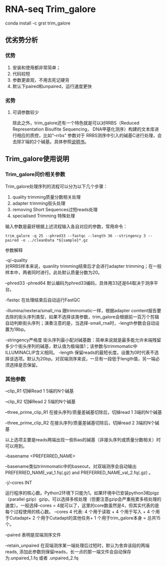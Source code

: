 # RNA-seq Trim_galore
conda install -c grst trim_galore

## 优劣势分析
### 优势
1. 安装和使用都非常简单；
2. 代码较短
3. 参数更直观，不用去死记硬背
4. 默认下paired和unpaired，运行速度更快
### 劣势
1. 可调参数较少

   除此之外，trim_galore还有一个特色就是可以对RRBS（Reduced Representation Bisulfite Sequencing， DNA甲基化测序）构建的文本库进行相应的质控，比如“–rrbs” 参数对于 RRBS测序中引入的碱基C进行处理，会去除3’端的2个碱基。具体参照[说明书](https://github.com/FelixKrueger/TrimGalore/blob/master/Docs/Trim_Galore_User_Guide.md)。

## Trim_galore使用说明
### Trim_galore问价相关参数
Trim_galore处理序列的流程可以分为以下几个步骤：
   1. quality trimming质量分数相关处理
   2. adapter trimming街头处理
   3. removing Short Sequences过短reads处理
   4. specialised Trimming 特殊处理

输入参数是最好根据上述流程输入各自对应的参数，常用命令：
```
trim_galore -q 25 --phred33 --fastqc --length 36 --stringency 3 --paired -o ../cleanData *${sample}*.gz 
```

参数解释

-q/–quality    
对RRBS样本来说，quanlity trimming结束后才会进行adapter trimming；在一般样本中，两者同时进行。此处默认质量分数为20。

–phred33   -phred64 
默认编码为phred33编码，具体用33还是64取决于测序平台。

-fastqc
在处理结束后自动运行FastQC

-illumina/nextera/small_rna
跟trimmomatic一样，根据adapter comtent报告要去除的街头序列类型，如果不选择该类参数，trim_galore会根据前一百万个剪辑自动判断街头序列；演奏注意的是，当选择-small_rna时，-length参数会自动设置为18bp。

-stringency严格度
街头序列最小配对碱基数：简单来说就是最多能允许末端残留多少个街头序列的碱基，默认值为极端值1；该参数与trimmomatic中ILLUMINACLIP<minAdapterLength>含义相同。 
-length
保留reads的最短长度。设置为0时代表不选择该选项。默认为20bp。对双端测序来说，一旦有一段低于length值，另一端必须选择是否保留。

  ### 其他参数
  –clip_R1
切掉Read 1 5端的N个碱基

–clip_R2
切掉Read 2 5端的N个碱基

–three_prime_clip_R1
在接头序列/质量差碱基切除后，切掉read 1 3端的N个碱基

–three_prime_clip_R2
在接头序列/质量差碱基切除后，切掉read 2 3端的N个碱基

以上选项主要是reads两端出现一些Bias的碱基（非接头序列或质量分数相关）时可以用到。

–basename <PREFERRED_NAME>

–basename类似trimmomatic中的baseout，对双端测序会自动输出 PREFERRED_NAME_val_1.fq(.gz) and PREFERRED_NAME_val_2.fq(.gz) 。

-j/–cores INT

运行程序的核心数。Python2环境下只能为1。如果环境中已安装python3和pigz（parallel gzip）gzip，可以选择多核处理（但要注意gzip会严重拖累多核处理的速度）。一般选择–cores = 4就可以了，这里的core数虽然是4，但其实代表的是每个过程使用的核心数。
–cores 4 代表: 4 个用于读取 + 4 个用于写入 + 4 个用于Cutadapt+ 2 个用于Cutadapt的其他任务+ 1 个用于trim_galore本身 = 总共15个。

–paired
表明是双端测序文件

–retain_unpaired
在双端测序某一端处理后过短时，默认为舍弃该段的两端reads, 添加此参数则保留reads，长一点的那一端文件会自动保存为.unpaired_1.fq 或者 .unpaired_2.fq
